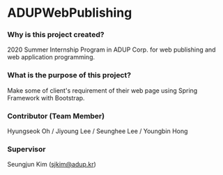 # ADUPWebPublishing

### Why is this project created?

2020 Summer Internship Program in ADUP Corp. for web publishing and web application programming.

### What is the purpose of this project?

Make some of client's requirement of their web page using Spring Framework with Bootstrap.

### Contributor (Team Member)

Hyungseok Oh /  Jiyoung Lee / Seunghee Lee / Youngbin Hong

### Supervisor

Seungjun Kim (sjkim@adup.kr) 
